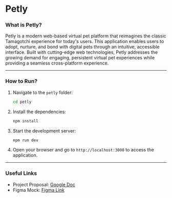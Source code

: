 # Petly

### What is Petly?

Petly is a modern web-based virtual pet platform that reimagines the classic Tamagotchi experience for today's users. This application enables users to adopt, nurture, and bond with digital pets through an intuitive, accessible interface. Built with cutting-edge web technologies, Petly addresses the growing demand for engaging, persistent virtual pet experiences while providing a seamless cross-platform experience.

---

### How to Run?

1. Navigate to the `petly` folder:
   ```bash
   cd petly
   
2.	Install the dependencies:
    ```bash
    npm install

3.	Start the development server:
    ```bash
    npm run dev

4.	Open your browser and go to `http://localhost:3000` to access the application.

---

### Useful Links

- Project Proposal: [Google Doc](https://docs.google.com/document/d/1lZvw1XU09zfy8StWYOozJJyKSKCettHVsjAWcbfmE5g/edit?usp=sharing)
- Figma Mock: [Figma Link](https://www.figma.com/design/hQhH5ko8EeykW5kbhDizwE/CS-396-Petly?node-id=0-1&t=Z8cHUxBlyg5XsjUf-1)
